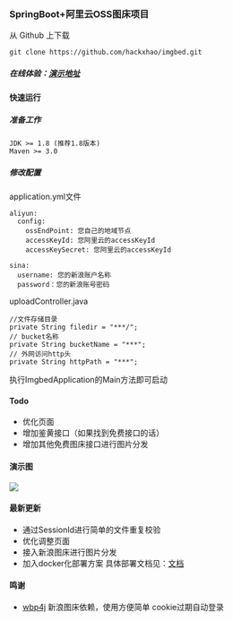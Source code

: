 ### SpringBoot+阿里云OSS图床项目

从 Github 上下载

```shell
git clone https://github.com/hackxhao/imgbed.git
```
##### 在线体验：[演示地址](http://39.106.117.123:8080/imgBed/upload/)

#### 快速运行
##### 准备工作
```shell
JDK >= 1.8 (推荐1.8版本)
Maven >= 3.0
```
##### 修改配置
application.yml文件
```shell
aliyun:
  config:
    ossEndPoint: 您自己的地域节点
    accessKeyId: 您阿里云的accessKeyId
    accessKeySecret: 您阿里云的accessKeyId
    
sina:
  username: 您的新浪账户名称
  password：您的新浪账号密码
```
uploadController.java
```shell
//文件存储目录
private String filedir = "***/";
// bucket名称
private String bucketName = "***";
// 外网访问http头
private String httpPath = "***";
```
执行ImgbedApplication的Main方法即可启动


#### Todo
- 优化页面
- 增加鉴黄接口（如果找到免费接口的话）
- 增加其他免费图床接口进行图片分发

#### 演示图
![](https://webug.oss-cn-beijing.aliyuncs.com/imgBed/20190111025700461.png)


#### 最新更新
- 通过SessionId进行简单的文件重复校验
- 优化调整页面
- 接入新浪图床进行图片分发
- 加入docker化部署方案 具体部署文档见：[文档](src/main/doc/docker部署.md)


#### 鸣谢
- [wbp4j](https://github.com/echisan/wbp4j)
新浪图床依赖，使用方便简单
cookie过期自动登录
